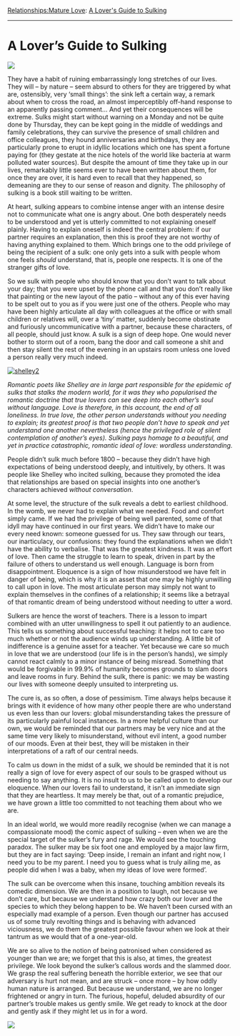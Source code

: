 [Relationships:](https://www.theschooloflife.com/thebookoflife/category/relationships/)[Mature Love](https://www.theschooloflife.com/thebookoflife/category/relationships/mature-love/): [A Lover's Guide to Sulking](https://www.theschooloflife.com/thebookoflife/a-lovers-guide-to-sulking/)

* * *

# A Lover’s Guide to Sulking

![](https://www.theschooloflife.com/thebookoflife/wp-content/uploads/2014/10/6208401422_319d55cfc5_z.jpg)

They have a habit of ruining embarrassingly long stretches of our lives. They will – by nature – seem absurd to others for they are triggered by what are, ostensibly, very ‘small things’: the sink left a certain way, a remark about when to cross the road, an almost imperceptibly off-hand response to an apparently passing comment… And yet their consequences will be extreme. Sulks might start without warning on a Monday and not be quite done by Thursday, they can be kept going in the middle of weddings and family celebrations, they can survive the presence of small children and office colleagues, they hound anniversaries and birthdays, they are particularly prone to erupt in idyllic locations which one has spent a fortune paying for (they gestate at the nice hotels of the world like bacteria at warm polluted water sources). But despite the amount of time they take up in our lives, remarkably little seems ever to have been written about them, for once they are over, it is hard even to recall that they happened, so demeaning are they to our sense of reason and dignity. The philosophy of sulking is a book still waiting to be written.

At heart, sulking appears to combine intense anger with an intense desire not to communicate what one is angry about. One both desperately needs to be understood and yet is utterly committed to not explaining oneself plainly. Having to explain oneself is indeed the central problem: if our partner requires an explanation, then this is proof they are not worthy of having anything explained to them. Which brings one to the odd privilege of being the recipient of a sulk: one only gets into a sulk with people whom one feels _should_ understand, that is, people one respects. It is one of the stranger gifts of love.

So we sulk with people who should know that you don’t want to talk about your day; that you were upset by the phone call and that you don’t really like that painting or the new layout of the patio – without any of this ever having to be spelt out to you as if you were just one of the others. People who may have been highly articulate all day with colleagues at the office or with small children or relatives will, over a ‘tiny’ matter, suddenly become obstinate and furiously uncommunicative with a partner, because these characters, of all people, should just know. A sulk is a sign of deep hope. One would never bother to storm out of a room, bang the door and call someone a shit and then stay silent the rest of the evening in an upstairs room unless one loved a person really very much indeed.

[![shelley2](https://www.theschooloflife.com/thebookoflife/wp-content/uploads/2014/10/shelley21.jpg)](http://www.thebookoflife.org/wp-content/uploads/2014/10/shelley21.jpg)

_Romantic poets like Shelley are in large part responsible for the epidemic of sulks that stalks the modern world, for it was they who popularised the romantic doctrine that true lovers can see deep into each other’s soul without language. Love is therefore, in this account, the end of all loneliness. In true love, the other person understands without you needing to explain; its greatest proof is that two people don’t have to speak and yet understand one another nevertheless (hence the privileged role of silent contemplation of another’s eyes). Sulking pays homage to a beautiful, and yet in practice catastrophic, romantic ideal of love: wordless understanding._

People didn’t sulk much before 1800 – because they didn’t have high expectations of being understood deeply, and intuitively, by others. It was people like Shelley who incited sulking, because they promoted the idea that relationships are based on special insights into one another’s characters achieved _without conversation_.

At some level, the structure of the sulk reveals a debt to earliest childhood. In the womb, we never had to explain what we needed. Food and comfort simply came. If we had the privilege of being well parented, some of that idyll may have continued in our first years. We didn’t have to make our every need known: someone guessed for us. They saw through our tears, our inarticulacy, our confusions: they found the explanations when we didn’t have the ability to verbalise. That was the greatest kindness. It was an effort of love. Then came the struggle to learn to speak, driven in part by the failure of others to understand us well enough. Language is born from disappointment. Eloquence is a sign of how misunderstood we have felt in danger of being, which is why it is an asset that one may be highly unwilling to call upon in love. The most articulate person may simply not want to explain themselves in the confines of a relationship; it seems like a betrayal of that romantic dream of being understood without needing to utter a word.

Sulkers are hence the worst of teachers. There is a lesson to impart combined with an utter unwillingness to spell it out patiently to an audience. This tells us something about successful teaching: it helps not to care too much whether or not the audience winds up understanding. A little bit of indifference is a genuine asset for a teacher. Yet because we care so much in love that we are understood (our life is in the person’s hands), we simply cannot react calmly to a minor instance of being misread. Something that would be forgivable in 99.9% of humanity becomes grounds to slam doors and leave rooms in fury. Behind the sulk, there is panic: we may be wasting our lives with someone deeply unsuited to interpreting us.

The cure is, as so often, a dose of pessimism. Time always helps because it brings with it evidence of how many other people there are who understand us even less than our lovers: global misunderstanding takes the pressure of its particularly painful local instances. In a more helpful culture than our own, we would be reminded that our partners may be very nice and at the same time very likely to misunderstand, without evil intent, a good number of our moods. Even at their best, they will be mistaken in their interpretations of a raft of our central needs.

To calm us down in the midst of a sulk, we should be reminded that it is not really a sign of love for every aspect of our souls to be grasped without us needing to say anything. It is no insult to us to be called upon to develop our eloquence. When our lovers fail to understand, it isn’t an immediate sign that they are heartless. It may merely be that, out of a romantic prejudice, we have grown a little too committed to not teaching them about who we are.

In an ideal world, we would more readily recognise (when we can manage a compassionate mood) the comic aspect of sulking – even when we are the special target of the sulker’s fury and rage. We would see the touching paradox. The sulker may be six foot one and employed by a major law firm, but they are in fact saying:&nbsp;‘Deep inside, I remain an infant and right now, I need you to be my parent. I need you to guess what is truly ailing me, as people did when I was a baby, when my ideas of love were formed’.

The sulk can be overcome when this insane, touching ambition reveals its comedic dimension. We are then in a position to laugh, not because we don’t care, but because we understand how crazy both our lover and the species to which they belong happen to be. We haven’t been cursed with an especially mad example of a person. Even though our partner has accused us of some truly revolting things and is behaving with advanced viciousness, we do them the greatest possible favour when we look at their tantrum as we would that of a one-year-old.

We are so alive to the notion of being patronised when considered as younger than we are; we forget that this is also, at times, the greatest privilege. We look beyond the sulker’s callous words and the slammed door. We grasp the real suffering beneath the horrible exterior, we see that our adversary is hurt not mean, and are struck – once more – by how oddly human nature is arranged. But because we understand, we are no longer frightened or angry in turn. The furious, hopeful, deluded absurdity of our partner’s trouble makes us gently smile. We get ready to knock at the door and gently ask if they might let us in for a word.

[![](https://img.youtube.com/vi/QJN3Xd8EV80/0.jpg)](//www.youtube.com/embed/QJN3Xd8EV80? '')
